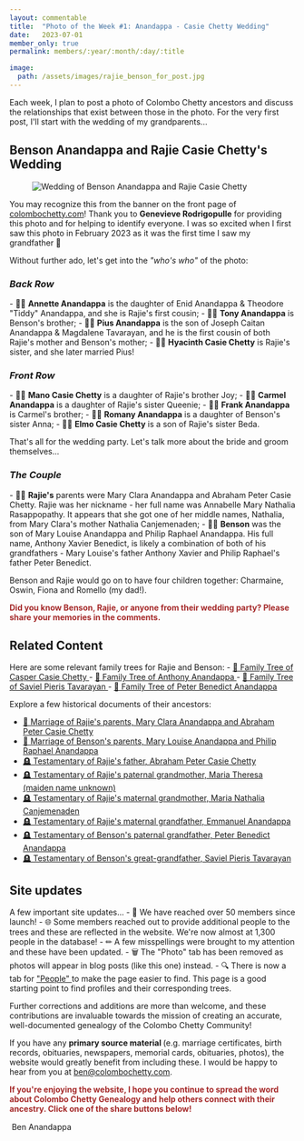 ```yaml
---
layout: commentable
title:  "Photo of the Week #1: Anandappa - Casie Chetty Wedding"
date:   2023-07-01 
member_only: true 
permalink: members/:year/:month/:day/:title

image:
  path: /assets/images/rajie_benson_for_post.jpg
---
```


<link rel="stylesheet" href="{{ site.baseurl }}/assets/css/pagination.css" type="text/css">
<link rel="stylesheet" href="{{ site.baseurl }}/assets/css/links.css" type="text/css">

Each week, I plan  to post a photo of Colombo Chetty ancestors and discuss the relationships that exist between those in the photo. For the very first post, I'll start with the wedding of my grandparents...

<h2> Benson Anandappa and Rajie Casie Chetty's Wedding </h2>

<figure>
  <img src="{{ site.baseurl }}/assets/images/rajie_benson_for_post.jpg" alt="Wedding of Benson Anandappa and Rajie Casie Chetty">
</figure>



You may recognize this from the banner on the front page of <a href="https://colombochetty.com" class="link">colombochetty.com</a>! Thank you to <b>Genevieve Rodrigopulle</b> for providing this photo and for helping to identify everyone. I was so excited when I first saw this photo in February 2023 as it was the first time I saw my grandfather &#x1F92F;

Without further ado, let's get into the <i>"who's who" </i> of the photo: 

<h3> <i> Back Row </i> </h3>
- &#x1F469;&#x1F3FE; <b>Annette Anandappa</b> is the daughter of Enid Anandappa & Theodore "Tiddy" Anandappa, and she is Rajie's first cousin;
- &#x1F468;&#x1F3FE; <b>Tony Anandappa</b> is Benson's brother;
- &#x1F468;&#x1F3FE; <b>Pius Anandappa</b> is the son of Joseph Caitan Anandappa & Magdalene Tavarayan, and he is the first cousin of both Rajie's mother and Benson's mother;
- &#x1F469;&#x1F3FE; <b>Hyacinth Casie Chetty</b> is Rajie's sister, and she later married Pius!

<h3> <i> Front Row </i> </h3>
- &#x1F467;&#x1F3FE; <b>Mano Casie Chetty</b> is a daughter of Rajie's brother Joy;
- &#x1F467;&#x1F3FE; <b>Carmel Anandappa</b> is a daughter of Rajie's sister Queenie;
- &#x1F466;&#x1F3FE; <b>Frank Anandappa</b> is Carmel's brother;
- &#x1F467;&#x1F3FE; <b>Romany Anandappa</b> is a daughter of Benson's sister Anna;
- &#x1F466;&#x1F3FE; <b>Elmo Casie Chetty</b> is a son of Rajie's sister Beda.

That's all for the wedding party. Let's talk more about the bride and groom themselves...

<h3> <i> The Couple </i> </h3>
- &#x1F470;&#x1F3FE; <b>Rajie's</b> parents were Mary Clara Anandappa and Abraham Peter Casie Chetty. Rajie was her nickname - her full name was Annabelle Mary Nathalia Rasappopathy. It appears that she got one of her middle names, Nathalia, from Mary Clara's mother Nathalia Canjemenaden;
- &#x1F935;&#x1F3FE; <b>Benson</b> was the son of Mary Louise Anandappa and Philip Raphael Anandappa. His full name, Anthony Xavier Benedict, is likely a combination of both of his grandfathers - Mary Louise's father Anthony Xavier and Philip Raphael's father Peter Benedict.

Benson and Rajie would go on to have four children together: Charmaine, Oswin, Fiona and Romello (my dad!).

<p style="color:brown;"> <b> Did you know Benson, Rajie, or anyone from their wedding party? Please share your memories in the comments. </b> </p>

<h2> Related Content </h2>
Here are some relevant family trees for Rajie and Benson: 
- <a href="{{ site.baseurl }}/tree/I500097" class="link"> &#x1F333; Family Tree of Casper Casie Chetty </a>
- <a href="{{ site.baseurl }}/tree/I500013" class="link"> &#x1F333; Family Tree of Anthony Anandappa </a>
- <a href="{{ site.baseurl }}/tree/I500017" class="link"> &#x1F333; Family Tree of Saviel Pieris Tavarayan </a>
- <a href="{{ site.baseurl }}/tree/I500031" class="link"> &#x1F333; Family Tree of Peter Benedict Anandappa </a>

Explore a few historical documents of their ancestors:
- <a href="{{ site.baseurl }}/marriage/marriage-of-abraham-peter-casiechetty-and-mary-clara-anandappa" class="link">&#x1F48D; Marriage of Rajie's parents, Mary Clara Anandappa and Abraham Peter Casie Chetty </a>
- <a href="{{ site.baseurl }}/marriage/marriage-of-philip-raphael-anandappa-and-mary-louise-anandappa" class="link">&#x1F48D; Marriage of Benson's parents, Mary Louise Anandappa and Philip Raphael Anandappa </a>
- <a href="{{ site.baseurl }}/newspaper/abraham-peter-casie-chitty-" class="link">&#x1FAA6; Testamentary of Rajie's father, Abraham Peter Casie Chetty </a>
- <a href="{{ site.baseurl }}/newspaper/mary-teresa-casie-chitty" class="link">&#x1FAA6; Testamentary of Rajie's paternal grandmother, Maria Theresa (maiden name unknown) </a>
- <a href="{{ site.baseurl }}/newspaper/maria-nathalia-anandappa-" class="link">&#x1FAA6; Testamentary of Rajie's maternal grandmother, Maria Nathalia Canjemenaden
- <a href="{{ site.baseurl }}/newspaper/emmanuel-anandappa" class="link">&#x1FAA6; Testamentary of Rajie's maternal grandfather, Emmanuel Anandappa </a>
- <a href="{{ site.baseurl }}/newspaper/peter-benedict-anandappa" class="link">&#x1FAA6; Testamentary of Benson's paternal grandfather, Peter Benedict Anandappa </a>
- <a href="{{ site.baseurl }}/newspaper/saviel-pieris-tavarayen" class="link">&#x1FAA6; Testamentary of Benson's great-grandfather, Saviel Pieris Tavarayan </a>



<h2> Site updates </h2>
A few important site updates...
- &#x1F389; We have reached over 50 members since launch!
- &#x1F310; Some members reached out to provide additional people to the trees and these are reflected in the website. We're now almost at 1,300 people in the database! 
- &#x270F; A few misspellings were brought to my attention and these have been updated. 
- &#x1F5D1; The "Photo" tab has been removed as photos will appear in blog posts (like this one) instead. 
- &#x1F50D; There is now a tab for <a href="{{ site.baseurl }}/people" class="link">"People"  </a> to make the page easier to find. This page is a good starting point to find profiles and their corresponding trees.   

Further corrections and additions are more than welcome, and these contributions are invaluable towards the mission of creating an accurate, well-documented genealogy of the Colombo Chetty Community! 

If you have any <b> primary source material </b> (e.g. marriage certificates, birth records, obituaries, newspapers, memorial cards, obituaries, photos), the website would greatly benefit from including these. I would be happy to hear from you at <a href = "mailto: ben@colombochetty.com"  class="link">ben@colombochetty.com</a>.

<p style="color:brown;"> <b> If you're enjoying the website, I hope you continue to spread the word about Colombo Chetty Genealogy and help others connect with their ancestry. Click one of the share buttons below! </b></p>

 &#150; Ben Anandappa 


